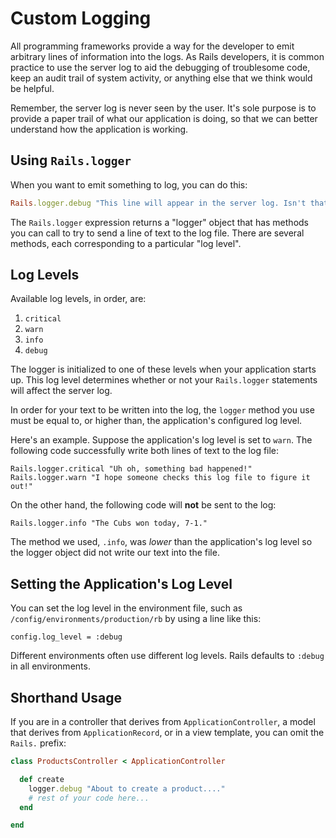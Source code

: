 # Custom Logging

All programming frameworks provide a way for the developer to emit arbitrary lines 
of information into the logs.  As Rails developers, it is common practice to use the 
server log to aid the debugging of troublesome code, keep an audit trail of system activity, 
or anything else that we think would be helpful.

Remember, the server log is never seen by the user.  It's sole purpose is to provide
a paper trail of what our application is doing, so that we can better understand how
the application is working.

## Using `Rails.logger`

When you want to emit something to log, you can do this:

``` ruby
Rails.logger.debug "This line will appear in the server log. Isn't that neat?"
```

The `Rails.logger` expression returns a "logger" object that has methods you can call
to try to send a line of text to the log file.  There are several methods, each corresponding
to a particular "log level".  

## Log Levels

Available log levels, in order, are:

1. `critical`
1. `warn`
1. `info`
1. `debug`

The logger is initialized to one of these levels when your application starts up.  This log level determines whether or not your `Rails.logger` statements will affect the server log.

In order for your text to be written into the log, the `logger` method you use
must be equal to, or higher than, the application's configured log level.

Here's an example.  Suppose the application's log level is set to `warn`.  The following code 
successfully write both lines of text to the log file:

``` 
Rails.logger.critical "Uh oh, something bad happened!"
Rails.logger.warn "I hope someone checks this log file to figure it out!"
```

On the other hand, the following code will **not** be sent to the log:

``` 
Rails.logger.info "The Cubs won today, 7-1."
```

The method we used, `.info`, was *lower* than the application's log level so the logger object
did not write our text into the file.

## Setting the Application's Log Level

You can set the log level in the environment file, such as `/config/environments/production/rb`
by using a line like this:

``` 
config.log_level = :debug
```

Different environments often use different log levels.  Rails defaults to `:debug` in all
environments.

## Shorthand Usage

If you are in a controller that derives from `ApplicationController`, a model that derives from
`ApplicationRecord`, or in a view template, you can omit the `Rails.` prefix:

``` ruby
class ProductsController < ApplicationController

  def create
    logger.debug "About to create a product...."
    # rest of your code here...
  end

end
```

  
